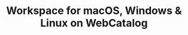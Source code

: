 ---
name: Workspace
category: Business
title: 'Workspace for macOS, Windows & Linux on WebCatalog'
key: workplace
fullUrl: 'https://work.facebook.com'
hostname: work.facebook.com

---